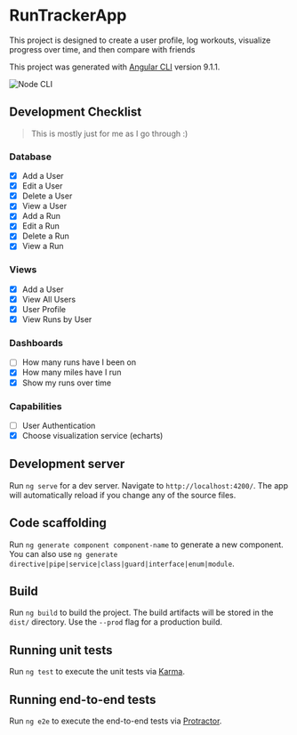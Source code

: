 # RunTrackerApp

This project is designed to create a user profile, log workouts, visualize progress over time, and then compare with friends

This project was generated with [Angular CLI](https://github.com/angular/angular-cli) version 9.1.1.

![Node CLI](https://github.com/jgarabedian/RunTracker/workflows/Node.js%20CI/badge.svg)

## Development Checklist

> This is mostly just for me as I go through :)

### Database

- [x] Add a User
- [x] Edit a User
- [x] Delete a User
- [x] View a User
- [x] Add a Run
- [x] Edit a Run
- [x] Delete a Run
- [x] View a Run

### Views
- [x] Add a User
- [x] View All Users
- [x] User Profile 
- [x] View Runs by User

### Dashboards
- [ ] How many runs have I been on
- [x] How many miles have I run
- [x] Show my runs over time

### Capabilities
- [ ] User Authentication
- [x] Choose visualization service (echarts)

## Development server

Run `ng serve` for a dev server. Navigate to `http://localhost:4200/`. The app will automatically reload if you change any of the source files.

## Code scaffolding

Run `ng generate component component-name` to generate a new component. You can also use `ng generate directive|pipe|service|class|guard|interface|enum|module`.

## Build

Run `ng build` to build the project. The build artifacts will be stored in the `dist/` directory. Use the `--prod` flag for a production build.

## Running unit tests

Run `ng test` to execute the unit tests via [Karma](https://karma-runner.github.io).

## Running end-to-end tests

Run `ng e2e` to execute the end-to-end tests via [Protractor](http://www.protractortest.org/).


